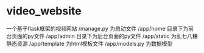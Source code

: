 # video_website
一个基于flask框架的视频网站
/manage.py 为启动文件
/app/home 目录下为前台页面的py文件
/app/admin 目录下为后台页面的py文件
/app/static 为乱七八糟静态资源
/app/template 为html模板文件
/app/models.py 为数据模型
